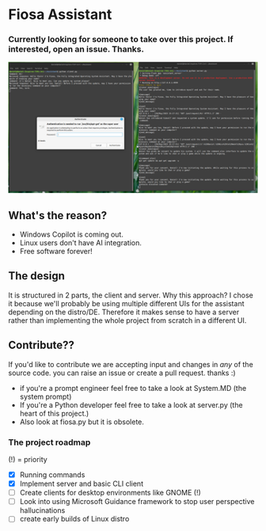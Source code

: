 # Fiosa Assistant
### Currently looking for someone to take over this project. If interested, open an issue. Thanks.

![Fiosa console](Fiosa.png)

## What's the reason?
- Windows Copilot is coming out.
- Linux users don't have AI integration.
- Free software forever!

## The design
It is structured in 2 parts, the client and server. Why this approach? I chose it because we'll probably be using multiple different UIs for the assistant depending on the distro/DE. Therefore it makes sense to have a server rather than implementing the whole project from scratch in a different UI.

## Contribute??
If you'd like to contribute we are accepting input and changes in *any* of the source code. you can raise an issue or create a pull request. thanks :)
- if you're a prompt engineer feel free to take a look at System.MD (the system prompt)
- If you're a Python developer feel free to take a look at server.py (the heart of this project.)
- Also look at fiosa.py but it is obsolete.
### The project roadmap
(!) = priority
- [x] Running commands
- [x] Implement server and basic CLI client
- [ ] Create clients for desktop environments like GNOME (!)
- [ ] Look into using Microsoft Guidance framework to stop user perspective hallucinations
- [ ] create early builds of Linux distro
